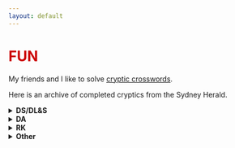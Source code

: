 ```yaml
---
layout: default
---
```


<h1 style="color: #cc0000;">FUN</h1>

My friends and I like to solve [cryptic crosswords](https://en.wikipedia.org/wiki/Cryptic_crossword). 

Here is an archive of completed cryptics from the Sydney Herald. 

<details class="expand-box">
  <summary><strong>DS/DL&S</strong></summary>
  - [December 10, 2024](assets/files/cryptics/DLS_12_10_24.pdf)
  - [January 14, 2025](assets/files/cryptics/DLS_1_14_25.pdf)
  - [January 28, 2025](assets/files/cryptics/DLS_1_28_25.pdf)
  - [April 1, 2025](assets/files/cryptics/DLS_4_1_25.pdf)
  - [April 15, 2025](assets/files/cryptics/DLS_4_15_25.pdf)
  - [April 25, 2024](assets/files/cryptics/DS_4_25_25.pdf)
  - [June 24, 2025](assets/files/cryptics/DLS_6_24_25.pdf)
</details>

<details class="expand-box">
  <summary><strong>DA</strong></summary>
  - [December 5, 2024](assets/files/cryptics/DA_12_5_24.pdf)
  - [January 15, 2025](assets/files/cryptics/DA_1_15_25.pdf)
  - [February 6, 2025](assets/files/cryptics/DA_2_6_25.pdf)
  - [February 27, 2025](assets/files/cryptics/DA_2_27_25.pdf)
  - [March 6, 2025](assets/files/cryptics/DA_3_6_25.pdf)
  - [March 13, 2025](assets/files/cryptics/DA_3_13_25.pdf)
  - [April 10, 2025](assets/files/cryptics/DA_4_10_25.pdf)
  - [June 26, 2025](assets/files/cryptics/DA_6_26_25.pdf)
  - [idk when](assets/files/cryptics/DA_idk.pdf)
</details>

<details class="expand-box">
  <summary><strong>RK</strong></summary>
  - [December 11, 2024](assets/files/cryptics/RK_12_11_24.pdf)
  - [December 25, 2024](assets/files/cryptics/RK_12_25_24.pdf)
  - [February 19, 2025](assets/files/cryptics/RK_2_19_25.pdf)
  - [March 19, 2025](assets/files/cryptics/RK_3_19_25.pdf)
  - [March 26, 2025](assets/files/cryptics/RK_3_26_25.pdf)
  - [April 9, 2025](assets/files/cryptics/RK_4_9_25.pdf)
  - [April 23, 2025](assets/files/cryptics/RK_4_23_25.pdf)
  - [June 18, 2025](assets/files/cryptics/RK_6_18_25.pdf)
  - [idk when](assets/files/cryptics/RK_idk.pdf)
</details>

<details class="expand-box">
  <summary><strong>Other</strong></summary>
  - [LR, December 30, 2024](assets/files/cryptics/LR_12_30_24.pdf)
  - [NS, January 1, 2025](assets/files/cryptics/NS_1_1_25.pdf)
  - [RM, April 13, 2025](assets/files/cryptics/RM_4_13_25.pdf)
</details>


